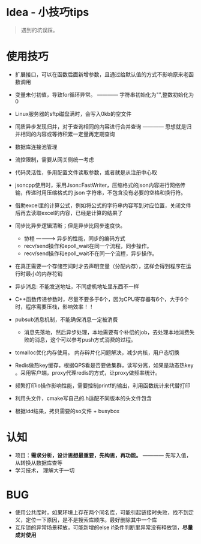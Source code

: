 # Idea - 小技巧tips

> 遇到的坑误踩。

# 使用技巧

* 扩展接口，可以在函数后面新增参数，且通过给默认值的方式不影响原来老函数调用
* 变量未付初值，导致for循环异常。 ———— 字符串初始化为"",整数初始化为0
* Linux服务器的sftp磁盘满时，会写入0kb的空文件
* 同质异步发现归并，对于查询相同的内容进行合并查询  ———— 思想就是归并相同的内容或等待积累一定量再定期查询
* 数据库连接池管理
* 流控限制，需要从网关侧统一考虑
* 代码灵活性，多用配置文件读取参数，或者就是从注册中心取
* jsoncpp使用时，采用Json::FastWriter，压缩格式的json内容进行网络传输，传递时用压缩格式的 json 字符串，不包含没有必要的空格和换行符。
* 借助excel里的计算公式，例如将公式的字符串内容写到对应位置，关闭文件后再去读取excel的内容，已经是计算的结果了

* 同步比异步逻辑清晰；但是异步比同步速度快。
    * 协程 ————> 异步的性能，同步的编码方式
    * recv/send操作和epoll_wait在同一个流程，同步操作。
    * recv/send操作和epoll_wait不在同一个流程，异步操作。

* 在真正需要一个存储空间时才去声明变量（分配内存），这样会得到程序在运行时最小的内存花销
* 异步消息: 不能发送地址，不同虚机地址里东西不一样
* C++函数传递参数时，尽量不要多于6个，因为CPU寄存器有6个，大于6个时，程序需要压栈，影响效率！！
* pubsub消息机制，不能确保消息一定被消费
    * 消息先落地，然后异步处理，本地需要有个补偿的job，去处理本地消费失败的消息，这个可以参考push方式消费的过程。
* tcmalloc优化内存使用。  内存碎片化问题解决，减少内核，用户态切换
* Redis做热key缓存，根据QPS看是否要做集群，读写分离，如果是动态热key 。采用客户端，proxy代理redis的方式，让proxy做频率统计。
* 频繁打印io操作影响性能，需要控制printf的输出，利用函数统计来代替打印
* 利用头文件，cmake写自己的.h适配不同版本的头文件包含
* 根据ldd结果，拷贝需要的so文件 + busybox

# 认知

* 项目：**需求分析，设计思想最重要，先构思，再功能。**   ———— 先写入值，从转换从数据库查等
* 学习技术， 理解大于一切

# BUG

* 使用公共库时，如果环境上存在两个同名库，可能引起链接时失败，找不到定义，定位一下原因，是不是搜索库顺序。最好删除其中一个库
* 互斥锁的异常场景释放，可能新增的else if条件判断里异常没有释放锁，**尽量成对使用**